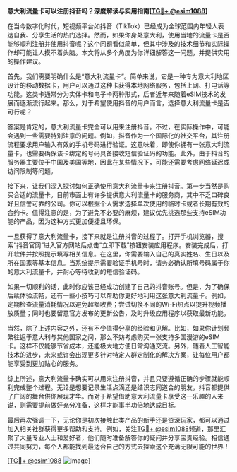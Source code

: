 **意大利流量卡可以注册抖音吗？深度解读与实用指南[[TG💪+ @esim1088](https://t.me/s/esim1088)]**

在当今数字化时代，短视频平台如抖音（TikTok）已经成为全球范围内年轻人表达自我、分享生活的热门选择。然而，如果你身处意大利，使用当地的流量卡是否能够顺利注册并使用抖音呢？这个问题看似简单，但其中涉及的技术细节和实际操作却可能让人摸不着头脑。本文将从多个角度为你详细解答这一问题，并提供实用的操作建议。

首先，我们需要明确什么是“意大利流量卡”。简单来说，它是一种专为意大利地区设计的移动数据卡，用户可以通过这种卡获得本地网络服务，包括上网、打电话等功能。这类卡通常分为实体卡和电子卡两种形式，后者近年来随着eSIM技术的发展而逐渐流行起来。那么，对于希望使用抖音的用户而言，选择意大利流量卡是否可行呢？

答案是肯定的，意大利流量卡完全可以用来注册抖音。不过，在实际操作中，可能会遇到一些需要特别注意的问题。例如，抖音作为一个国际化的社交平台，其注册流程要求用户输入有效的手机号码进行验证。这意味着，即使你拥有一张意大利流量卡，也需要确保该卡绑定的号码具备接收短信验证码的功能。此外，由于抖音的服务器主要位于中国及美国等地，因此在某些情况下，可能还需要考虑网络延迟或访问限制等问题。

接下来，让我们深入探讨如何正确使用意大利流量卡来注册抖音。第一步当然是购买合适的流量卡。目前市面上有许多提供意大利流量卡的服务商，其中不乏口碑良好且信誉可靠的公司。你可以根据个人需求选择单次使用的临时卡或者长期有效的合约卡。值得注意的是，为了避免不必要的麻烦，建议优先挑选那些支持eSIM功能的产品，因为这种方式更加便捷且环保。

一旦获得了意大利流量卡，接下来就是注册抖音的过程了。打开手机浏览器，搜索“抖音官网”进入官方网站后点击“立即下载”按钮安装应用程序。安装完成后，打开软件并按照提示填写相关信息。在这里，你需要输入自己的真实姓名、生日以及所在国家等基本信息。当系统提示需要验证手机号时，请务必确认所填号码属于你的意大利流量卡，并耐心等待收到的短信验证码。

如果一切顺利的话，此时你应该已经成功创建了自己的抖音账号。但是，为了确保后续体验流畅，还有一些小技巧可以帮助你更好地利用这张意大利流量卡。例如，定期检查流量消耗情况以避免超额收费；尝试切换不同的Wi-Fi热点以提升视频播放质量；同时也要留意官方发布的更新公告，及时升级应用程序以获取最新功能。

当然，除了上述内容之外，还有不少值得分享的经验和见解。比如，如果你计划频繁往返于意大利与其他国家之间，那么不妨考虑购买一张支持多国漫游的eSIM卡。这样不仅能够节省成本，还能极大地方便日常沟通交流。另外，随着人工智能技术的进步，未来或许会出现更多针对特定人群定制化的解决方案，让每位用户都能享受到更加贴心的服务。

综上所述，意大利流量卡确实可以用来注册抖音，并且只要遵循正确的步骤就能顺利完成整个过程。无论是想要记录生活点滴还是结识志同道合的朋友，抖音都提供了广阔的舞台供你展现才华。而对于希望借助意大利流量卡享受这一乐趣的人来说，则需要提前做好充分准备，这样才能事半功倍地达成目标。

最后再次强调一下，无论你是初次接触此类产品的新手还是资深玩家，都可以通过加入相关社群获得更多帮助和支持。例如，关注[TG💪+ @esim1088](https://t.me/s/esim1088)频道，那里汇聚了大量专业人士和爱好者，他们随时准备解答你的疑问并分享宝贵经验。相信通过共同努力，每个人都能找到最适合自己的方式去探索这个充满无限可能的世界！

[[TG💪+ @esim1088](https://t.me/s/esim1088) ![Image](https://i.postimg.cc/4NQfJmqS/Snipaste-2025-05-13-00-14-12.png)]